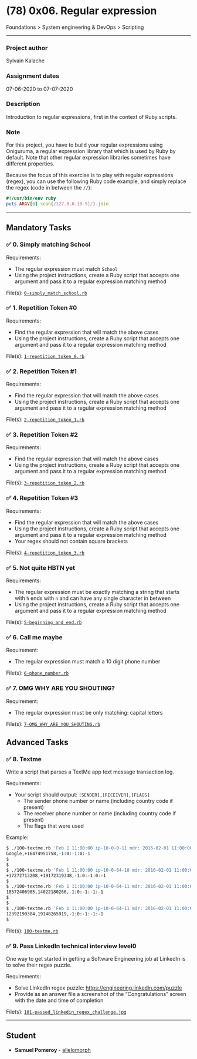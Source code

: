# (78) 0x06. Regular expression
Foundations > System engineering & DevOps > Scripting

---

### Project author
Sylvain Kalache

### Assignment dates
07-06-2020 to 07-07-2020

### Description
Introduction to regular expressions, first in the context of Ruby scripts.

### Note
For this project, you have to build your regular expressions using Oniguruma, a regular expression library that which is used by Ruby by default. Note that other regular expression libraries sometimes have different properties.

Because the focus of this exercise is to play with regular expressions (regex), you can use the following Ruby code example, and simply replace the regex (code in between the `//`):
```ruby
#!/usr/bin/env ruby
puts ARGV[0].scan(/127.0.0.[0-9]/).join
```

---

## Mandatory Tasks

### :white_check_mark: 0. Simply matching School
Requirements:
* The regular expression must match `School`
* Using the project instructions, create a Ruby script that accepts one argument and pass it to a regular expression matching method

File(s): [`0-simply_match_school.rb`](./0-simply_match_school.rb)

### :white_check_mark: 1. Repetition Token #0
Requirements:
* Find the regular expression that will match the above cases
* Using the project instructions, create a Ruby script that accepts one argument and pass it to a regular expression matching method

File(s): [`1-repetition_token_0.rb`](./1-repetition_token_0.rb)

### :white_check_mark: 2. Repetition Token #1
Requirements:
* Find the regular expression that will match the above cases
* Using the project instructions, create a Ruby script that accepts one argument and pass it to a regular expression matching method

File(s): [`2-repetition_token_1.rb`](./2-repetition_token_1.rb)

### :white_check_mark: 3. Repetition Token #2
Requirements:
* Find the regular expression that will match the above cases
* Using the project instructions, create a Ruby script that accepts one argument and pass it to a regular expression matching method

File(s): [`3-repetition_token_2.rb`](./3-repetition_token_2.rb)

### :white_check_mark: 4. Repetition Token #3
Requirements:
* Find the regular expression that will match the above cases
* Using the project instructions, create a Ruby script that accepts one argument and pass it to a regular expression matching method
* Your regex should not contain square brackets

File(s): [`4-repetition_token_3.rb`](./4-repetition_token_3.rb)

### :white_check_mark: 5. Not quite HBTN yet
Requirements:
* The regular expression must be exactly matching a string that starts with `h` ends with `n` and can have any single character in between
* Using the project instructions, create a Ruby script that accepts one argument and pass it to a regular expression matching method

File(s): [`5-beginning_and_end.rb`](./5-beginning_and_end.rb)

### :white_check_mark: 6. Call me maybe
Requirement:
* The regular expression must match a 10 digit phone number

File(s): [`6-phone_number.rb`](./6-phone_number.rb)

### :white_check_mark: 7. OMG WHY ARE YOU SHOUTING?
Requirement:
* The regular expression must be only matching: capital letters

File(s): [`7-OMG_WHY_ARE_YOU_SHOUTING.rb`](./7-OMG_WHY_ARE_YOU_SHOUTING.rb)

## Advanced Tasks

### :white_check_mark: 8. Textme
Write a script that parses a TextMe app text message transaction log.

Requirements:
* Your script should output: `[SENDER],[RECEIVER],[FLAGS]`
    * The sender phone number or name (including country code if present)
    * The receiver phone number or name (including country code if present)
    * The flags that were used

Example:
```bash
$ ./100-textme.rb 'Feb 1 11:00:00 ip-10-0-0-11 mdr: 2016-02-01 11:00:00 Receive SMS [SMSC:SYBASE1] [SVC:] [ACT:] [BINF:] [FID:] [from:Google] [to:+16474951758] [flags:-1:0:-1:0:-1] [msg:127:This planet has - or rather had - a problem, which was this: most of the people on it were unhappy for pretty much of the time.] [udh:0:]'
Google,+16474951758,-1:0:-1:0:-1
$
$
$ ./100-textme.rb 'Feb 1 11:00:00 ip-10-0-64-10 mdr: 2016-02-01 11:00:00 Receive SMS [SMSC:SYBASE2] [SVC:] [ACT:] [BINF:] [FID:] [from:+17272713208] [to:+19172319348] [flags:-1:0:-1:0:-1] [msg:136:Orbiting this at a distance of roughly ninety-two million miles is an utterly insignificant little blue green planet whose ape-descended] [udh:0:]'
+17272713208,+19172319348,-1:0:-1:0:-1
$
$ ./100-textme.rb 'Feb 1 11:00:00 ip-10-0-64-11 mdr: 2016-02-01 11:00:00 Sent SMS [SMSC:SYBASE1] [SVC:backendtextme] [ACT:] [BINF:] [FID:] [from:18572406905] [to:14022180266] [flags:-1:0:-1:-1:-1] [msg:136:Far out in the uncharted backwaters of the unfashionable end of the western spiral arm of the Galaxy lies a small unregarded yellow sun.] [udh:0:]'
18572406905,14022180266,-1:0:-1:-1:-1
$
$
$ ./100-textme.rb 'Feb 1 11:00:00 ip-10-0-64-11 mdr: 2016-02-01 11:00:00 Sent SMS [SMSC:SYBASE1] [SVC:backendtextme] [ACT:] [BINF:] [FID:] [from:12392190384] [to:19148265919] [flags:-1:0:-1:-1:-1] [msg:99:life forms are so amazingly primitive that they still think digital watches are a pretty neat idea.] [udh:0:]'
12392190384,19148265919,-1:0:-1:-1:-1
$
```

File(s): [`100-textme.rb`](./100-textme.rb)

### :white_check_mark: 9. Pass LinkedIn technical interview level0
One way to get started in getting a Software Engineering job at LinkedIn is to solve their regex puzzle.

Requirements:
* Solve LinkedIn regex puzzle: https://engineering.linkedin.com/puzzle
* Provide as an answer file a screenshot of the “Congratulations” screen with the date and time of completion

File(s): [`101-passed_linkedin_regex_challenge.jpg`](./101-passed_linkedin_regex_challenge.jpg)

---

## Student
* **Samuel Pomeroy** - [allelomorph](github.com/allelomorph)

